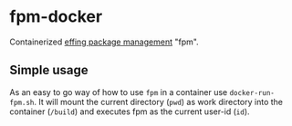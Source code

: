 # fpm-docker

Containerized [effing package management](https://github.com/jordansissel/fpm) "fpm".

## Simple usage

As an easy to go way of how to use `fpm` in a container use `docker-run-fpm.sh`. It will mount the current directory (`pwd`) as work directory into the container (`/build`) and executes fpm as the current user-id (`id`).

